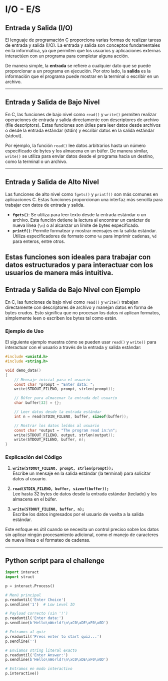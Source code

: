 # I/O - E/S

## Entrada y Salida (I/O)

El lenguaje de programación [C](https://es.wikipedia.org/wiki/C_(lenguaje_de_programaci%C3%B3n)) proporciona varias formas de realizar tareas de entrada y salida (I/O). La entrada y salida son conceptos fundamentales en la informática, ya que permiten que los usuarios y aplicaciones externas interactúen con un programa para completar alguna acción.

De manera simple, la **entrada** se refiere a cualquier dato que se puede proporcionar a un programa en ejecución. Por otro lado, la **salida** es la información que el programa puede mostrar en la terminal o escribir en un archivo.

---

## Entrada y Salida de Bajo Nivel

En C, las funciones de bajo nivel como `read()` y `write()` permiten realizar operaciones de entrada y salida directamente con descriptores de archivo (file descriptors). Estas funciones son útiles para leer datos desde archivos o desde la entrada estándar (stdin) y escribir datos en la salida estándar (stdout).

Por ejemplo, la función `read()` lee datos arbitrarios hasta un número especificado de bytes y los almacena en un búfer. De manera similar, `write()` se utiliza para enviar datos desde el programa hacia un destino, como la terminal o un archivo.

---

## Entrada y Salida de Alto Nivel

Las funciones de alto nivel como `fgets()` y `printf()` son más comunes en aplicaciones C. Estas funciones proporcionan una interfaz más sencilla para trabajar con datos de entrada y salida.

- **`fgets()`**: Se utiliza para leer texto desde la entrada estándar o un archivo. Esta función detiene la lectura al encontrar un carácter de nueva línea (`\n`) o al alcanzar un límite de bytes especificado.
- **`printf()`**: Permite formatear y mostrar mensajes en la salida estándar. Utiliza especificadores de formato como `%s` para imprimir cadenas, `%d` para enteros, entre otros.

Estas funciones son ideales para trabajar con datos estructurados y para interactuar con los usuarios de manera más intuitiva.
---

## Entrada y Salida de Bajo Nivel con Ejemplo

En C, las funciones de bajo nivel como `read()` y `write()` trabajan directamente con descriptores de archivo y manejan datos en forma de bytes crudos. Esto significa que no procesan los datos ni aplican formatos, simplemente leen o escriben los bytes tal como están.

### Ejemplo de Uso

El siguiente ejemplo muestra cómo se pueden usar `read()` y `write()` para interactuar con el usuario a través de la entrada y salida estándar:

```c
#include <unistd.h>
#include <string.h>

void demo_data() 
{
    // Mensaje inicial para el usuario
    const char *prompt = "Enter data: ";
    write(STDOUT_FILENO, prompt, strlen(prompt));

    // Búfer para almacenar la entrada del usuario
    char buffer[32] = {};

    // Leer datos desde la entrada estándar
    int n = read(STDIN_FILENO, buffer, sizeof(buffer));

    // Mostrar los datos leídos al usuario
    const char *output = "The program read in:\n";
    write(STDOUT_FILENO, output, strlen(output));
    write(STDOUT_FILENO, buffer, n);
}
```

### Explicación del Código

1. **`write(STDOUT_FILENO, prompt, strlen(prompt));`**  
   Escribe un mensaje en la salida estándar (la terminal) para solicitar datos al usuario.

2. **`read(STDIN_FILENO, buffer, sizeof(buffer));`**  
   Lee hasta 32 bytes de datos desde la entrada estándar (teclado) y los almacena en el búfer.

3. **`write(STDOUT_FILENO, buffer, n);`**  
   Escribe los datos ingresados por el usuario de vuelta a la salida estándar.

Este enfoque es útil cuando se necesita un control preciso sobre los datos sin aplicar ningún procesamiento adicional, como el manejo de caracteres de nueva línea o el formateo de cadenas.

-----

## Python script para el challenge

```python
import interact
import struct

p = interact.Process()

# Menú principal
p.readuntil('Enter Choice')
p.sendline('1')  # Low Level IO

# Payload correcto (sin '!')
p.readuntil('Enter data:')
p.sendline(b'Hello\nWorld!\n\xC0\xDE\xF0\x0D')

# Entramos al quiz
p.readuntil('Press enter to start quiz...')
p.sendline('')

# Enviamos string literal exacto
p.readuntil('Enter Answer:')
p.sendline(b'Hello\nWorld!\n\xC0\xDE\xF0\x0D')

# Entramos en modo interactivo
p.interactive()

```
